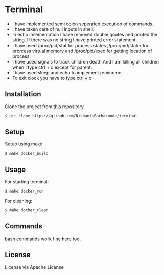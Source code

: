 # Terminal

* I have implemented semi colon seperated execution of commands.
* I have taken care of null inputs in shell.
* In echo imlementation I have removed double qoutes and printed the string. If
there was no string I have printed error statement.
* I have used /proc/pid/stat for process states ,/proc/pid/statm for prorcess virtual
memory and /proc/pid/exec for getting location of process.
* I have used signals to track children death.And I am killing all children when I
type ctrl + c except for parent.
* I have used sleep and echo to implement remindme.
* To exit clock you have to type ctrl + c.

## Installation

Clone the project from [this](https://github.com/NishanthRachakonda/terminal) repository.
```bash
$ git clone https://github.com/NishanthRachakonda/terminal
```

## Setup

Setup using make.
```bash
$ make docker_build
```

## Usage

For starting terminal:
```bash
$ make docker_run
```

For cleaning:
```bash
$ make docker_clean
```

## Commands

bash commands work fine here too.

## License 

License via Apache License